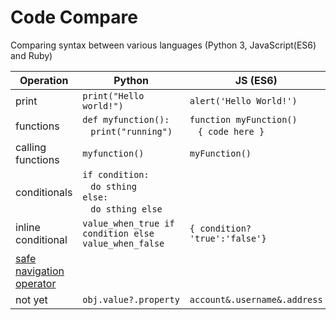 # Code Compare
Comparing syntax between various languages (Python 3, JavaScript(ES6) and Ruby)



 Operation | Python | JS (ES6) | Ruby
|---|---|---|---|
| print | `print("Hello world!")` | `alert('Hello World!')` | |
| functions | `def myfunction():`<br>&nbsp;&nbsp;&nbsp;`print("running")` | `function myFunction()`<br>&nbsp;&nbsp; `{ code here }`| |
| calling functions | `myfunction()` | `myFunction()`| |
| conditionals | `if condition:`<br>&nbsp;&nbsp;&nbsp;`do sthing`<br>`else:`<br>&nbsp;&nbsp;&nbsp;`do sthing else`| | |
| inline conditional | `value_when_true if condition else value_when_false`| `{ condition? 'true':'false'}`| |
| [safe navigation operator](https://mitrev.net/ruby/2015/11/13/the-operator-in-ruby/)
| not yet| `obj.value?.property`| `account&.username&.address`|| |

